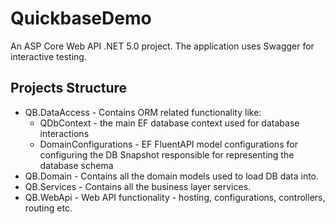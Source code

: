# QuickbaseDemo

An ASP Core Web API .NET 5.0 project.
The application uses Swagger for interactive testing.

## Projects Structure

* QB.DataAccess - Contains ORM related functionality like:
  * QDbContext - the main EF database context used for database interactions
  * DomainConfigurations - EF FluentAPI model configurations for configuring the DB Snapshot responsible for representing the database schema
* QB.Domain - Contains all the domain models used to load DB data into.
* QB.Services - Contains all the business layer services.
* QB.WebApi - Web API functionality - hosting, configurations, controllers, routing etc.
